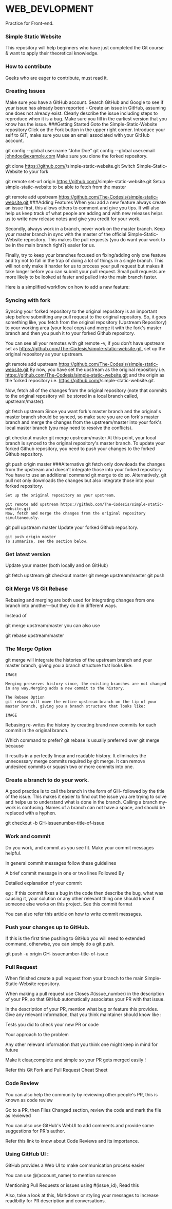 # WEB_DEVLOPMENT
Practice for Front-end.

### Simple Static Website
This repository will help beginners who have just completed the Git course & want to apply their theoretical knowledge.

### How to contribute
Geeks who are eager to contribute, must read it. 

### Creating Issues
Make sure you have a GitHub account.
Search GitHub and Google to see if your issue has already been reported - Create an issue in GitHub, assuming one does not already exist.
Clearly describe the issue including steps to reproduce when it is a bug.
Make sure you fill in the earliest version that you know has the issue.
###Getting Started
Goto the Simple-Static-Website repository
Click on the Fork button in the upper right corner.
Introduce your self to GIT, make sure you use an email associated with your GitHub account.

git config --global user.name "John Doe"
git config --global user.email johndoe@example.com
Make sure you clone the forked repository.

git clone https://github.com/<your username>/simple-static-website.git
Switch Simple-Static-Website to your fork

git remote set-url origin https://github.com/<your username>/simple-static-website.git
Setup simple-static-website to be able to fetch from the master

git remote add upstream https://github.com/The-Codesis/simple-static-website.git
###Adding Features
When you add a new feature always create an issue first, this allows others to comment and give you tips. It will also help us keep track of what people are adding and with new releases helps us to write new release notes and give you credit for your work.

Secondly, always work in a branch, never work on the master branch. Keep your master branch in sync with the master of the official Simple-Static-Website repository. This makes the pull requests (you do want your work to be in the main branch right?) easier for us.

Finally, try to keep your branches focused on fixing/adding only one feature and try not to fall in the trap of doing a lot of things in a single branch. This will not only make it harder for us to process your pull request but makes it take longer before you can submit your pull request. Small pull requests are more likely to be looked at faster and pulled into the main branch faster.

Here is a simplified workflow on how to add a new feature:

### Syncing with fork
Syncing your forked repository to the original repository is an important step before submitting any pull request to the original repository. So, it goes something like, you fetch from the original repository (Upstream Repository) to your working area (your local copy) and merge it with the fork's master branch and then you push it to your forked Github repository.

You can see all your remotes with git remote -v, if you don't have upstream set as https://github.com/The-Codesis/simple-static-website.git, set up the original repository as your upstream.

git remote add upstream https://github.com/The-Codesis/simple-static-website.git
By now, you have set the upstream as the original repository i.e. https://github.com/The-Codesis/simple-static-website.git and the origin as the forked repository i.e. https://github.com/<your username>/simple-static-website.git.

Now, fetch all of the changes from the original repository (note that commits to the original repository will be stored in a local branch called, upstream/master).

git fetch upstream
Since you want fork's master branch and the original's master branch should be synced, so make sure you are on fork's master branch and merge the changes from the upstream/master into your fork's local master branch (you may need to resolve the conflicts).

git checkout master
git merge upstream/master
At this point, your local branch is synced to the original repository's master branch. To update your forked Github repository, you need to push your changes to the forked Github repository.

git push origin master
###Alternative
git fetch only downloads the changes from the upstream and doesn't integrate those into your forked repository. You have to use an additional command git merge to do so. Alternatively, git pull not only downloads the changes but also integrate those into your forked repository.
```
Set up the original repository as your upstream.

git remote add upstream https://github.com/The-Codesis/simple-static-website.git
Now, fetch and merge the changes from the original repository simultaneously.
```
git pull upstream master
Update your forked Github repository.
```
git push origin master
To summarize, see the section below.
```
### Get latest version
Update your master (both locally and on GitHub)

git fetch upstream
git checkout master
git merge upstream/master
git push
### Git Merge VS Git Rebase
Rebasing and merging are both used for integrating changes from one branch into another—but they do it in different ways.

Instead of

git merge upstream/master
you can also use

git rebase upstream/master
### The Merge Option
git merge will integrate the histories of the upstream branch and your master branch, giving you a branch structure that looks like:
```
IMAGE

Merging preserves history since, the existing branches are not changed in any way.Merging adds a new commit to the history.

The Rebase Option
git rebase will move the entire upstream branch on the tip of your master branch, giving you a branch structure that looks like:

IMAGE
```
Rebasing re-writes the history by creating brand new commits for each commit in the original branch.

Which command to prefer?
git rebase is usually preferred over git merge because

It results in a perfectly linear and readable history.
It eliminates the unnecessary merge commits required by git merge.
It can remove undesired commits or squash two or more commits into one.
### Create a branch to do your work.
A good practice is to call the branch in the form of GH- followed by the title of the issue. This makes it easier to find out the issue you are trying to solve and helps us to understand what is done in the branch. Calling a branch my-work is confusing. Names of a branch can not have a space, and should be replaced with a hyphen.

git checkout -b GH-issuenumber-title-of-issue
### Work and commit
Do you work, and commit as you see fit. Make your commit messages helpful.

In general commit messages follow these guidelines

A brief commit message in one or two lines
Followed By

Detailed explanation of your commit 

eg : If this commit fixes a bug in the code then describe the bug, what was causing it, your solution or 
any other relevant thing one should know if someone else works on this project.
See this commit format

You can also refer this article on how to write commit messages.

### Push your changes up to GitHub.
If this is the first time pushing to GitHub you will need to extended command, otherwise, you can simply do a git push.

git push -u origin GH-issuenumber-title-of-issue
### Pull Request
When finished create a pull request from your branch to the main Simple-Static-Website repository.

When making a pull request use Closes #(issue_number) in the description of your PR, so that GitHub automatically associates your PR with that issue.

In the description of your PR, mention what bug or feature this provides. Give any relevant information, that you think maintainer should know like :

Tests you did to check your new PR or code

Your approach to the problem

Any other relevant information that you think one might keep in mind for future

Make it clear,complete and simple so your PR gets merged easily !

Refer this Git Fork and Pull Request Cheat Sheet

### Code Review
You can also help the community by reviewing other people's PR, this is known as code review

Go to a PR, then Files Changed section, review the code and mark the file as reviewed

You can also use GitHub's WebUI to add comments and provide some suggestions for PR's author.

Refer this link to know about Code Reviews and its importance.

### Using GitHub UI :
GitHub provides a Web UI to make communication process easier

You can use @(account_name) to mention someone

Mentioning Pull Requests or issues using #(issue_id), Read this

Also, take a look at this, Markdown or styling your messages to increase readibilty for PR description and conversations.
